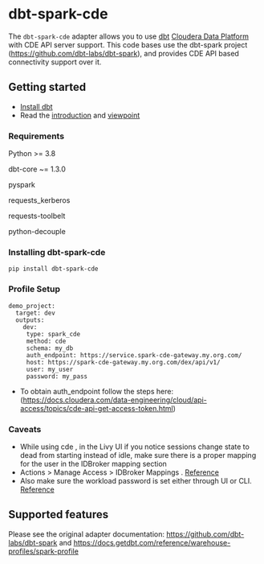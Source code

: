 # dbt-spark-cde

The `dbt-spark-cde` adapter allows you to use [dbt](https://www.getdbt.com/) [Cloudera Data Platform](https://cloudera.com) with CDE API server support. This code bases use the dbt-spark project (https://github.com/dbt-labs/dbt-spark), and provides CDE API based connectivity support over it. 

## Getting started

- [Install dbt](https://docs.getdbt.com/docs/installation)
- Read the [introduction](https://docs.getdbt.com/docs/introduction/) and [viewpoint](https://docs.getdbt.com/docs/about/viewpoint/)

### Requirements

Python >= 3.8

dbt-core ~= 1.3.0

pyspark

requests_kerberos

requests-toolbelt

python-decouple


### Installing dbt-spark-cde

`pip install dbt-spark-cde`

### Profile Setup

```
demo_project:
  target: dev
  outputs:
    dev:
     type: spark_cde
     method: cde
     schema: my_db
     auth_endpoint: https://service.spark-cde-gateway.my.org.com/
     host: https://spark-cde-gateway.my.org.com/dex/api/v1/
     user: my_user
     password: my_pass
```

- To obtain auth_endpoint follow the steps here: (https://docs.cloudera.com/data-engineering/cloud/api-access/topics/cde-api-get-access-token.html)

### Caveats
- While using cde , in the Livy UI if you notice sessions change state to dead from starting instead of idle, make sure there is a proper mapping for the user in the IDBroker mapping section 
- Actions > Manage Access > IDBroker Mappings . [Reference](https://docs.cloudera.com/cdf-datahub/7.2.15/flink-analyzing-data/topics/cdf-datahub-sa-create-idbroker-mapping.html)
- Also make sure the workload password is set either through UI or CLI. [Reference](https://docs.cloudera.com/management-console/cloud/user-management/topics/mc-setting-the-ipa-password.html)

## Supported features
Please see the original adapter documentation: https://github.com/dbt-labs/dbt-spark and https://docs.getdbt.com/reference/warehouse-profiles/spark-profile
